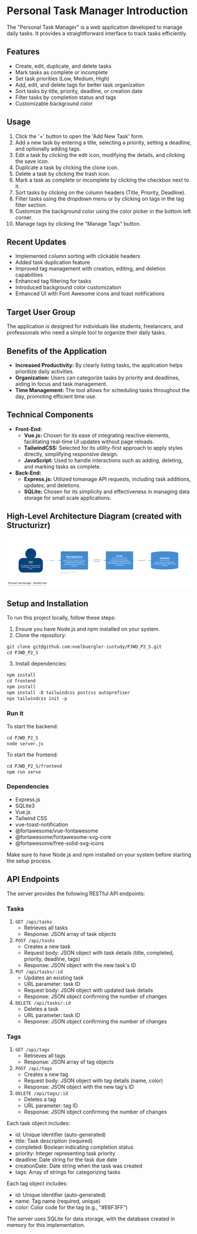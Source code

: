 # Personal Task Manager Introduction
The "Personal Task Manager" is a web application developed to manage daily tasks. It provides a straightforward interface to track tasks efficiently.

## Features
- Create, edit, duplicate, and delete tasks
- Mark tasks as complete or incomplete
- Set task priorities (Low, Medium, High)
- Add, edit, and delete tags for better task organization
- Sort tasks by title, priority, deadline, or creation date
- Filter tasks by completion status and tags
- Customizable background color

## Usage
1. Click the '+' button to open the 'Add New Task' form.
2. Add a new task by entering a title, selecting a priority, setting a deadline, and optionally adding tags.
3. Edit a task by clicking the edit icon, modifying the details, and clicking the save icon.
4. Duplicate a task by clicking the clone icon.
5. Delete a task by clicking the trash icon.
6. Mark a task as complete or incomplete by clicking the checkbox next to it.
7. Sort tasks by clicking on the column headers (Title, Priority, Deadline).
8. Filter tasks using the dropdown menu or by clicking on tags in the tag filter section.
9. Customize the background color using the color picker in the bottom left corner.
10. Manage tags by clicking the "Manage Tags" button.

## Recent Updates
- Implemented column sorting with clickable headers
- Added task duplication feature
- Improved tag management with creation, editing, and deletion capabilities
- Enhanced tag filtering for tasks
- Introduced background color customization
- Enhanced UI with Font Awesome icons and toast notifications

## Target User Group
The application is designed for individuals like students, freelancers, and professionals who need a simple tool to organize their daily tasks.

## Benefits of the Application
* **Increased Productivity:** By clearly listing tasks, the application helps prioritize daily activities.
* **Organization:** Users can categorize tasks by priority and deadlines, aiding in focus and task management.
* **Time Management:** The tool allows for scheduling tasks throughout the day, promoting efficient time use.

## Technical Components
* **Front-End:**
    * **Vue.js:** Chosen for its ease of integrating reactive elements, facilitating real-time UI updates without page reloads.
    * **TailwindCSS:** Selected for its utility-first approach to apply styles directly, simplifying responsive design.
    * **JavaScript:** Used to handle interactions such as adding, deleting, and marking tasks as complete.
* **Back-End:**
    * **Express.js:** Utilized tomanage API requests, including task additions, updates, and deletions.
    * **SQLite:** Chosen for its simplicity and effectiveness in managing data storage for small scale applications.

## High-Level Architecture Diagram (created with Structurizr)
![High-Level Architecture Diagram (created with Structurizr)](/docs/images/structurizr-93763-Container-001.png)

## Setup and Installation
To run this project locally, follow these steps:
1. Ensure you have Node.js and npm installed on your system.
2. Clone the repository:
```
git clone git@github.com:noelbuergler-iustudy/PJWD_P2_S.git
cd PJWD_P2_S
```
3. Install dependencies:
```
npm install
cd frontend
npm install
npm install -D tailwindcss postcss autoprefixer
npx tailwindcss init -p
```

### Run it
To start the backend:
```
cd PJWD_P2_S
node server.js
```
To start the frontend:
```
cd PJWD_P2_S/frontend
npm run serve
```

### Dependencies
- Express.js
- SQLite3
- Vue.js
- Tailwind CSS
- vue-toast-notification
- @fortawesome/vue-fontawesome
- @fortawesome/fontawesome-svg-core
- @fortawesome/free-solid-svg-icons

Make sure to have Node.js and npm installed on your system before starting the setup process.

## API Endpoints
The server provides the following RESTful API endpoints:

### Tasks
1. `GET /api/tasks`
    - Retrieves all tasks
    - Response: JSON array of task objects
2. `POST /api/tasks`
    - Creates a new task
    - Request body: JSON object with task details (title, completed, priority, deadline, tags)
    - Response: JSON object with the new task's ID
3. `PUT /api/tasks/:id`
    - Updates an existing task
    - URL parameter: task ID
    - Request body: JSON object with updated task details
    - Response: JSON object confirming the number of changes
4. `DELETE /api/tasks/:id`
    - Deletes a task
    - URL parameter: task ID
    - Response: JSON object confirming the number of changes

### Tags
1. `GET /api/tags`
    - Retrieves all tags
    - Response: JSON array of tag objects
2. `POST /api/tags`
    - Creates a new tag
    - Request body: JSON object with tag details (name, color)
    - Response: JSON object with the new tag's ID
3. `DELETE /api/tags/:id`
    - Deletes a tag
    - URL parameter: tag ID
    - Response: JSON object confirming the number of changes

Each task object includes:
- id: Unique identifier (auto-generated)
- title: Task description (required)
- completed: Boolean indicating completion status
- priority: Integer representing task priority
- deadline: Date string for the task due date
- creationDate: Date string when the task was created
- tags: Array of strings for categorizing tasks

Each tag object includes:
- id: Unique identifier (auto-generated)
- name: Tag name (required, unique)
- color: Color code for the tag (e.g., "#E6F3FF")

The server uses SQLite for data storage, with the database created in memory for this implementation.